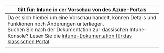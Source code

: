 |Gilt für: Intune in der Vorschau von des Azure-Portals |
|--|
|Da es sich hierbei um eine Vorschau handelt, können Details und Funktionen noch Änderungen unterliegen.<br>Suchen Sie nach der Dokumentation zur klassischen Intune-Konsole? Lesen Sie die [Intune-Dokumentation für das klassischen Portal](https://docs.microsoft.com/intune/understand-explore/introduction-to-microsoft-intune).|
| |
